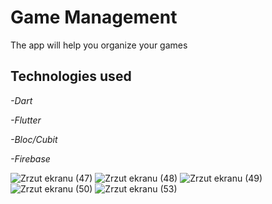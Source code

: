 <h1>Game Management</h1>

The app will help you organize your games


<h2>Technologies used</h2>

<p><em>-Dart</p></em>
<p><em>-Flutter</p></em>
<p><em>-Bloc/Cubit</p></em>
<p><em>-Firebase</p></em>



![Zrzut ekranu (47)](https://user-images.githubusercontent.com/119433777/223276115-2eac74a8-4699-45f9-b02b-9b4957e0f0fc.png)
![Zrzut ekranu (48)](https://user-images.githubusercontent.com/119433777/223276126-9397a1b3-4630-46a7-b7ca-ea0bda0b35d5.png)
![Zrzut ekranu (49)](https://user-images.githubusercontent.com/119433777/223276128-e96783c3-d983-4d7a-9c6b-d7e3c2e23dfd.png)
![Zrzut ekranu (50)](https://user-images.githubusercontent.com/119433777/223276132-f0329890-101a-41c7-a5c0-e15ab90e13e6.png)
![Zrzut ekranu (53)](https://user-images.githubusercontent.com/119433777/223276138-86da1681-1913-41db-8658-52d59c824ef7.png)


